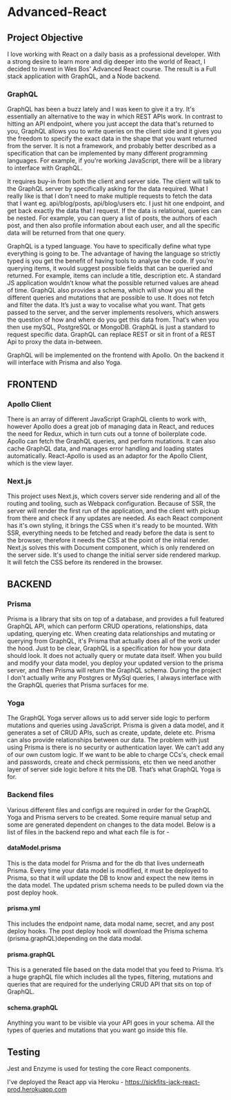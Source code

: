 # Advanced-React

## Project Objective

I love working with React on a daily basis as a professional developer. With a strong desire to learn more and dig deeper into the world of React, I decided to invest in Wes Bos' Advanced React course. The result is a Full stack application with GraphQL, and a Node backend.

### GraphQL

GraphQL has been a buzz lately and I was keen to give it a try. It's essentially an alternative to the way in which REST APIs work. In contrast to hitting an API endpoint, where you just accept the data that's returned to you, GraphQL allows you to write queries on the client side and it gives you the freedom to specify the exact data in the shape that you want returned from the server. It is not a framework, and probably better described as a specification that can be implemented by many different programming languages. For example, if you're working JavaScript, there will be a library to interface with GraphQL.

It requires buy-in from both the client and server side. The client will talk to the GraphQL server by specifically asking for the data required. What I really like is that I don't need to make multiple requests to fetch the data that I want eg. api/blog/posts, api/blog/users etc. I just hit one endpoint, and get back exactly the data that I request. If the data is relational, queries can be nested. For example, you can query a list of posts, the authors of each post, and then also profile information about each user, and all the specific data will be returned from that one query.

GraphQL is a typed language. You have to specifically define what type everything is going to be. The advantage of having the language so strictly typed is you get the benefit of having tools to analyse the code. If you’re querying items, it would suggest possible fields that can be queried and returned. For example, items can include a title, description etc. A standard JS application wouldn’t know what the possible returned values are ahead of time. GraphQL also provides a schema, which will show you all the different queries and mutations that are possible to use. It does not fetch and filter the data. It’s just a way to vocalise what you want. That gets passed to the server, and the server implements resolvers, which answers the question of how and where do you get this data from. That’s when you then use mySQL, PostgreSQL or MongoDB. GraphQL is just a standard to request specific data. GraphQL can replace REST or sit in front of a REST Api to proxy the data in-between.

GraphQL will be implemented on the frontend with Apollo. On the backend it will interface with Prisma and also Yoga.

## FRONTEND

### Apollo Client

There is an array of different JavaScript GraphQL clients to work with, however Apollo does a great job of managing data in React, and reduces the need for Redux, which in turn cuts out a tonne of boilerplate code. Apollo can fetch the GraphQL queries, and perform mutations. It can also cache GraphQL data, and manages error handling and loading states automatically. React-Apollo is used as an adaptor for the Apollo Client, which is the view layer.

### Next.js

This project uses Next.js, which covers server side rendering and all of the routing and tooling, such as Webpack configuration. Because of SSR, the server will render the first run of the application, and the client with pickup from there and check if any updates are needed. As each React component has it's own styling, it brings the CSS when it's ready to be mounted. With SSR, everything needs to be fetched and ready before the data is sent to the browser, therefore it needs the CSS at the point of the initial render. Next.js solves this with Document component, which is only rendered on the server side. It's used to change the initial server side rendered markup. It will fetch the CSS before its rendered in the browser.

## BACKEND

### Prisma

Prisma is a library that sits on top of a database, and provides a full featured GraphQL API, which can perform CRUD operations, relationships, data updating, querying etc. When creating data relationships and mutating or querying from GraphQL, it's Prisma that actually does all of the work under the hood. Just to be clear, GraphQL is a specification for how your data should look. It does not actually query or mutate data itself. When you build and modify your data model, you deploy your updated version to the prisma server, and then Prisma will return the GraphQL schema. During the project I don't actually write any Postgres or MySql queries, I always interface with the GraphQL queries that Prisma surfaces for me.

### Yoga

The GraphQL Yoga server allows us to add server side logic to perform mutations and queries using JavaScript. Prisma is given a data model, and it generates a set of CRUD APIs, such as create, update, delete etc. Prisma can also provide relationships between our data. The problem with just using Prisma is there is no security or authentication layer. We can’t add any of our own custom logic. If we want to be able to charge CCs's, check email and passwords, create and check permissions, etc then we need another layer of server side logic before it hits the DB. That’s what GraphQL Yoga is for.

### Backend files

Various different files and configs are required in order for the GraphQL Yoga and Prisma servers to be created. Some require manual setup and some are generated dependent on changes to the data model. Below is a list of files in the backend repo and what each file is for - 

#### dataModel.prisma

This is the data model for Prisma and for the db that lives underneath Prisma. Every time your data model is modified, it must be deployed to Prisma, so that it will update the DB to know and expect the new items in the data model. The updated prism schema needs to be pulled down via the post deploy hook.

#### prisma.yml 

This includes the endpoint name, data modal name, secret, and any post deploy hooks. The post deploy hook will download the Prisma schema (prisma.graphQL)depending on the data modal.

#### prisma.graphQL

This is a generated file based on the data model that you feed to Prisma. It’s a huge graphQL file which includes all the types, filtering, mutations and queries that are required for the underlying CRUD API that sits on top of GraphQL.

#### schema.graphQL

Anything you want to be visible via your API goes in your schema. All the types of queries and mutations that you want go inside this file.

## Testing

Jest and Enzyme is used for testing the core React components.

I've deployed the React app via Heroku - https://sickfits-jack-react-prod.herokuapp.com
